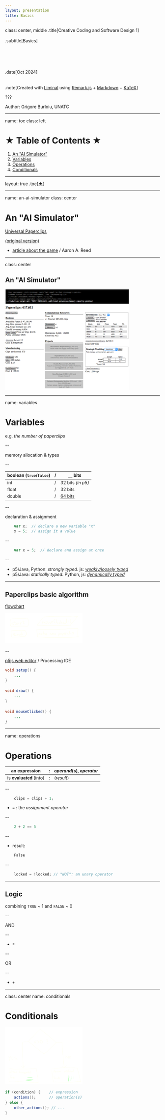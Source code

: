 ```yaml
---
layout: presentation
title: Basics
---
```


class: center, middle
.title[Creative Coding and Software Design 1]
<br/><br/>
.subtitle[Basics]
<br/><br/><br/><br/><br/><br/>
.date[Oct 2024] 
<br/><br/><br/>
.note[Created with [Liminal](https://github.com/jonathanlilly/liminal) using [Remark.js](http://remarkjs.com/) + [Markdown](https://github.com/adam-p/markdown-here/wiki/Markdown-Cheatsheet) +  [KaTeX](https://katex.org)]

???

Author: Grigore Burloiu, UNATC
    
---
name: toc
class: left
# ★ Table of Contents ★      <!-- omit in toc -->
      
1. [An "AI Simulator"](#an-ai-simulator)
2. [Variables](#variables)
3. [Operations](#operations)
4. [Conditionals](#conditionals)

        
<!-- Comment out the next slide if you don't want the Table of Contents link -->         
---
layout: true  .toc[[★](#toc)]

---
name: an-ai-simulator
class: center
# An "AI Simulator"

[Universal Paperclips](http://www.decisionproblem.com/paperclips/)

[(original version)](https://web.archive.org/web/20171009230721/http://www.decisionproblem.com/paperclips/index2.html)
- [article about the game](https://if50.substack.com/p/2017-universal-paperclips) / Aaron A. Reed

---
class: center
## An "AI Simulator"

<img style="width:80%"  src="../attachments/paperclips.png">

---
name: variables
# Variables

e.g. *the number of paperclips*

--

memory allocation & types

--

| boolean (`true`/`false`) | / | __ bits |
|---|---|---|
| int | / | 32 bits *(in p5)* |
| float | / | 32 bits |
| double | / | [64 bits](https://processing.org/reference/double.html) |

--

declaration & assignment

```js
    var x;  // declare a new variable "x"
    x = 5;  // assign it a value
```

--

```js
    var x = 5;  // declare and assign at once
```

--

  - p5/Java, Python: *strongly typed*. js: [*weakly/loosely typed*](https://medium.com/@xiaoyunyang/javascript-is-a-loosely-typed-language-meaning-you-dont-have-to-specify-what-type-of-information-137408d54fc7)
  - p5/Java: *statically typed*. Python, js: [*dynamically typed*](https://pythonconquerstheuniverse.wordpress.com/2009/10/03/static-vs-dynamic-typing-of-programming-languages/) 

---
## Paperclips basic algorithm

[flowchart](https://www.visual-paradigm.com/tutorials/flowchart-tutorial/)

<img style="width:50%"  src="../attachments/paperclips-flowchart.png">

--

[p5js web editor](https://editor.p5js.org/) / Processing IDE

```java
void setup() {
    ...
}

void draw() {
    ...
}

void mouseClicked() {
    ...
}
```

---
name: operations
# Operations

| an **expression** | : | *operand*(s), *operator* |
|---------------|---|--------------------------|
| is **evaluated** (into) | : | (*result*) |

--

```java
    clips = clips + 1;
```

- `=` : the *assignment operator*

--

```java
    2 + 2 == 5
```

--

- result: 
```java
    False
```

--

```java
    locked = !locked; // "NOT": an unary operator
```

---
## Logic

combining `TRUE` ~ 1 and `FALSE` ~ 0

--

AND

--

- `*`

--

OR

--

- `+`

---
class: center
name: conditionals
# Conditionals

<img style="width:50%"  src="../attachments/if-flowchart.png">

```java
if (condition) {    // expression
    actions();      // operation(s)
} else {
    other_actions(); // ...
}
```